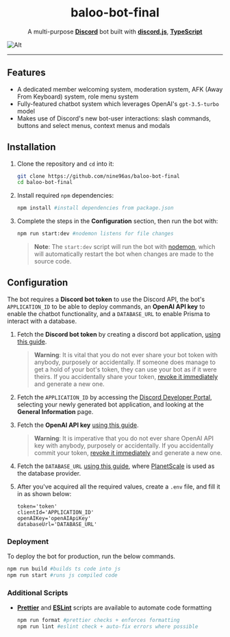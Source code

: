 <h1 align="center">baloo-bot-final</h1>

<div align="center">

A multi-purpose [**Discord**](https://discord.com) bot built with [**discord.js**](https://github.com/discordjs/discord.js), [**TypeScript**](https://www.typescriptlang.org/)

</div>

![Alt](https://repobeats.axiom.co/api/embed/a70c458d296958fd09ea21b9069c89955ef76a4b.svg 'Repobeats analytics image')

---

## Features

- A dedicated member welcoming system, moderation system, AFK (Away From Keyboard) system, role menu system
- Fully-featured chatbot system which leverages OpenAI's `gpt-3.5-turbo` model
- Makes use of Discord's new bot-user interactions: slash commands, buttons and select menus, context menus and modals

## Installation

1. Clone the repository and `cd` into it:

   ```sh
   git clone https://github.com/nine96as/baloo-bot-final
   cd baloo-bot-final
   ```

2. Install required `npm` dependencies:

   ```sh
   npm install #install dependencies from package.json
   ```

3. Complete the steps in the **Configuration** section, then run the bot with:

   ```sh
   npm run start:dev #nodemon listens for file changes
   ```

   > **Note**: The `start:dev` script will run the bot with [nodemon](https://nodemon.io), which will automatically restart the bot when changes are made to the source code.

## Configuration

The bot requires a **Discord bot token** to use the Discord API, the bot's `APPLICATION_ID` to be able to deploy commands, an **OpenAI API key** to enable the chatbot functionality, and a `DATABASE_URL` to enable Prisma to interact with a database.

1. Fetch the **Discord bot token** by creating a discord bot application, [using this guide](https://discordjs.guide/preparations/setting-up-a-bot-application.html#creating-your-bot).

   > **Warning**: It is vital that you do not ever share your bot token with anybody, purposely or accidentally. If someone does manage to get a hold of your bot's token, they can use your bot as if it were theirs. If you accidentally share your token, [revoke it immediately](https://discordjs.guide/preparations/setting-up-a-bot-application.html#revoking-token-and-invite-link) and generate a new one.

2. Fetch the `APPLICATION_ID` by accessing the [Discord Developer Portal](https://discord.com/developers/applications), selecting your newly generated bot application, and looking at the **General Information** page.

3. Fetch the **OpenAI API key** [using this guide](https://www.windowscentral.com/software-apps/how-to-get-an-openai-api-key).

   > **Warning**: It is imperative that you do not ever share OpenAI API key with anybody, purposely or accidentally. If you accidentally commit your token, [revoke it immediately](https://platform.openai.com/account/api-keys) and generate a new one.

4. Fetch the `DATABASE_URL` [using this guide](https://www.prisma.io/docs/getting-started/setup-prisma/add-to-existing-project/relational-databases/connect-your-database-typescript-planetscale), where [PlanetScale](https://planetscale.com/) is used as the database provider.

5. After you've acquired all the required values, create a `.env` file, and fill it in as shown below:

   ```env
   token='token'
   clientId='APPLICATION_ID'
   openAIKey='openAIApiKey'
   databaseUrl='DATABASE_URL'
   ```

### Deployment

To deploy the bot for production, run the below commands.

```sh
npm run build #builds ts code into js
npm run start #runs js compiled code
```

### Additional Scripts

- **[Prettier](https://prettier.io)** and **[ESLint](https://eslint.org)** scripts are available to automate code formatting

  ```sh
  npm run format #prettier checks + enforces formatting
  npm run lint #eslint check + auto-fix errors where possible
  ```
